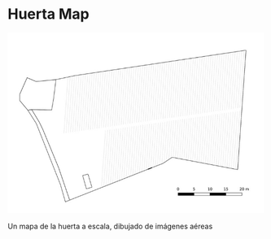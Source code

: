 # Huerta Map

![Huerta Map](https://raw.githubusercontent.com/1papaya/la-huerta/master/export/huerta-rows01.jpg)

Un mapa de la huerta a escala, dibujado de imágenes aéreas
